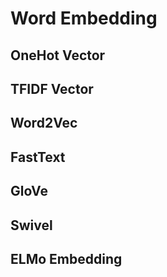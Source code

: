 # Word Embedding

## OneHot Vector

## TFIDF Vector

## Word2Vec

## FastText

## GloVe

## Swivel

## ELMo Embedding
